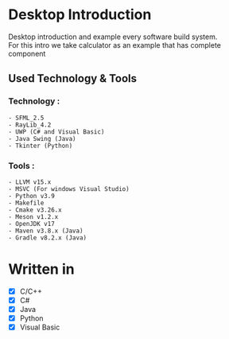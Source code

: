 # Desktop Introduction
Desktop introduction and example every software build system. <br>
For this intro we take calculator as an example that has complete component
<br>

## Used Technology & Tools
### Technology :
```
- SFML_2.5
- RayLib_4.2
- UWP (C# and Visual Basic)
- Java Swing (Java)
- Tkinter (Python)
```

### Tools :
```
- LLVM v15.x
- MSVC (For windows Visual Studio)
- Python v3.9
- Makefile
- Cmake v3.26.x
- Meson v1.2.x
- OpenJDK v17
- Maven v3.8.x (Java)
- Gradle v8.2.x (Java)
```

# Written in
- [x] C/C++
- [x] C#
- [x] Java
- [x] Python
- [x] Visual Basic
